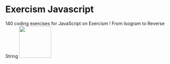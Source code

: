# Exercism Javascript

140 coding exercises for JavaScript on Exercism ! From Isogram to Reverse String <img src="https://media.giphy.com/media/SvFocn0wNMx0iv2rYz/giphy.gif" width="100"/>
